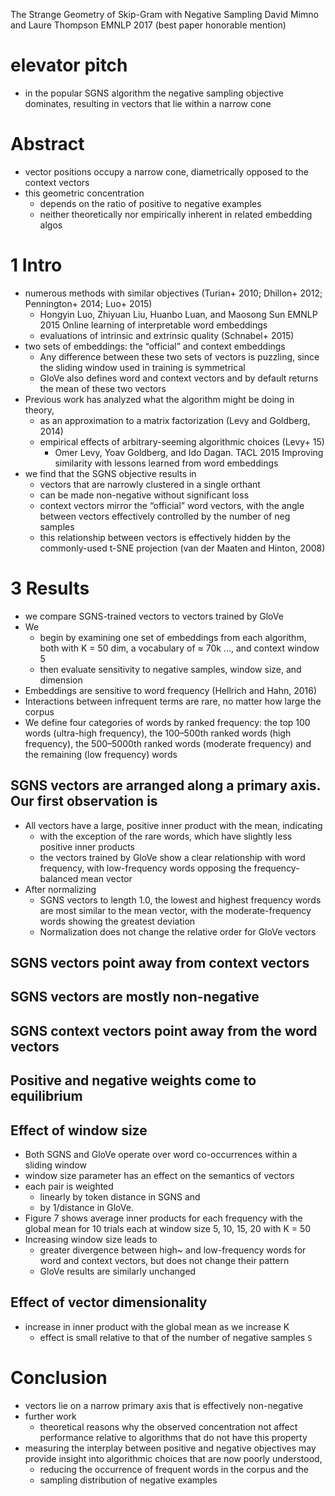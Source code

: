 The Strange Geometry of Skip-Gram with Negative Sampling
David Mimno and Laure Thompson
EMNLP 2017 (best paper honorable mention)

# elevator pitch

* in the popular SGNS algorithm the negative sampling objective dominates,
  resulting in vectors that lie within a narrow cone

# Abstract

* vector positions occupy a narrow cone,
  diametrically opposed to the context vectors
* this geometric concentration
  * depends on the ratio of positive to negative examples
  * neither theoretically nor empirically inherent in related embedding algos

# 1 Intro

* numerous methods with similar objectives
  (Turian+ 2010; Dhillon+ 2012; Pennington+ 2014; Luo+ 2015)
  * Hongyin Luo, Zhiyuan Liu, Huanbo Luan, and Maosong Sun
    EMNLP 2015
    Online learning of interpretable word embeddings
  * evaluations of intrinsic and extrinsic quality (Schnabel+ 2015)
* two sets of embeddings: the “official” and context embeddings
  * Any difference between these two sets of vectors is puzzling,
    since the sliding window used in training is symmetrical
  * GloVe also defines word and context vectors and
    by default returns the mean of these two vectors
* Previous work has analyzed what the algorithm might be doing in theory,
  * as an approximation to a matrix factorization (Levy and Goldberg, 2014)
  * empirical effects of arbitrary-seeming algorithmic choices (Levy+ 15)
    * Omer Levy, Yoav Goldberg, and Ido Dagan. TACL 2015
      Improving similarity with lessons learned from word embeddings
* we find that the SGNS objective results in
  * vectors that are narrowly clustered in a single orthant
  * can be made non-negative without significant loss
  * context vectors mirror the “official” word vectors, with the
    angle between vectors effectively controlled by the number of neg samples
  * this relationship between vectors is effectively hidden by the
    commonly-used t-SNE projection (van der Maaten and Hinton, 2008)

# 3 Results

* we compare SGNS-trained vectors to vectors trained by GloVe
* We
  * begin by examining one set of embeddings from each algorithm,
    both with K = 50 dim, a vocabulary of ≈ 70k ..., and context window 5
  * then evaluate sensitivity to negative samples, window size, and dimension
* Embeddings are sensitive to word frequency (Hellrich and Hahn, 2016)
* Interactions between infrequent terms are rare,
  no matter how large the corpus
* We define four categories of words by ranked frequency: the
  top 100 words (ultra-high frequency), the
  100–500th ranked words (high frequency),
  the 500–5000th ranked words (moderate frequency) and the
  remaining (low frequency) words

## SGNS vectors are arranged along a primary axis. Our first observation is

* All vectors have a large, positive inner product with the mean, indicating
  * with the exception of the rare words,
    which have slightly less positive inner products
  * the vectors trained by GloVe show a clear relationship with word frequency,
    with low-frequency words opposing the frequency-balanced mean vector
* After normalizing
  * SGNS vectors to length 1.0,
    the lowest and highest frequency words are most similar to the mean vector,
    with the moderate-frequency words showing the greatest deviation
  * Normalization does not change the relative order for GloVe vectors

## SGNS vectors point away from context vectors

## SGNS vectors are mostly non-negative

## SGNS context vectors point away from the word vectors

## Positive and negative weights come to equilibrium

## Effect of window size

* Both SGNS and GloVe operate over word co-occurrences within a sliding window
* window size parameter has an effect on the semantics of vectors
* each pair is weighted
  * linearly by token distance in SGNS and
  * by 1/distance in GloVe.
* Figure 7 shows average inner products for each frequency with the global mean
  for 10 trials each at window size 5, 10, 15, 20 with K = 50
* Increasing window size leads to
  * greater divergence between high~ and low-frequency words for word and
    context vectors, but does not change their pattern
  * GloVe results are similarly unchanged

## Effect of vector dimensionality

* increase in inner product with the global mean as we increase K
  * effect is small relative to that of the number of negative samples `S`

# Conclusion

* vectors lie on a narrow primary axis that is effectively non-negative
* further work
  * theoretical reasons why the observed concentration not affect
    performance relative to algorithms that do not have this property
* measuring the interplay between positive and negative objectives
  may provide insight into algorithmic choices that are now poorly understood,
  * reducing the occurrence of frequent words in the corpus and the
  * sampling distribution of negative examples
